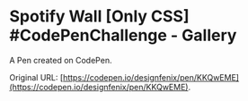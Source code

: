 # Spotify Wall [Only CSS] #CodePenChallenge - Gallery

A Pen created on CodePen.

Original URL: [https://codepen.io/designfenix/pen/KKQwEME](https://codepen.io/designfenix/pen/KKQwEME).

